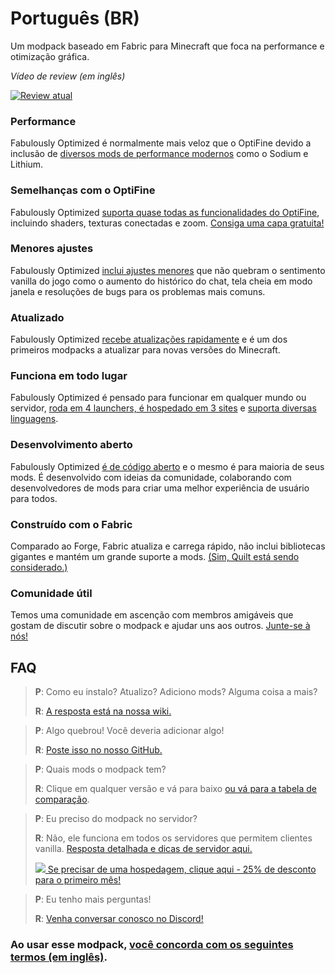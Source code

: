# Português (BR)

Um modpack baseado em Fabric para Minecraft que foca na performance e otimização gráfica.

*Vídeo de review (em inglês)*

[![Review atual](https://img.youtube.com/vi/bb8G9X5Q_4I/maxresdefault.jpg)](https://www.youtube.com/watch?v=bb8G9X5Q_4I)

### Performance

Fabulously Optimized é normalmente mais veloz que o OptiFine devido a inclusão de [diversos mods de performance modernos][1] como o Sodium e Lithium.

### Semelhanças com o OptiFine

Fabulously Optimized [suporta quase todas as funcionalidades do OptiFine][2], incluindo shaders, texturas conectadas e zoom. [Consiga uma capa gratuita!][3]

### Menores ajustes

Fabulously Optimized [inclui ajustes menores][4] que não quebram o sentimento vanilla do jogo como o aumento do histórico do chat, tela cheia em modo janela e resoluções de bugs para os problemas mais comuns.

### Atualizado

Fabulously Optimized [recebe atualizações rapidamente][5] e é um dos primeiros modpacks a atualizar para novas versões do Minecraft.

### Funciona em todo lugar

Fabulously Optimized é pensado para funcionar em qualquer mundo ou servidor, [roda em 4 launchers, é hospedado em 3 sites][6] e [suporta diversas linguagens][7].

### Desenvolvimento aberto

Fabulously Optimized [é de código aberto][8] e o mesmo é para maioria de seus mods. É desenvolvido com ideias da comunidade, colaborando com desenvolvedores de mods para criar uma melhor experiência de usuário para todos.

### Construído com o Fabric

Comparado ao Forge, Fabric atualiza e carrega rápido, não inclui bibliotecas gigantes e mantém um grande suporte a mods. [(Sim, Quilt está sendo considerado.)][9]

### Comunidade útil

Temos uma comunidade em ascenção com membros amigáveis que gostam de discutir sobre o modpack e ajudar uns aos outros. [Junte-se à nós!][10]

## FAQ

> **P**: Como eu instalo? Atualizo? Adiciono mods? Alguma coisa a mais?
> 
> **R**: [A resposta está na nossa wiki.][11]


> **P**: Algo quebrou! Você deveria adicionar algo!
> 
> **R**: [Poste isso no nosso GitHub.][8]


> **P**: Quais mods o modpack tem? 
> 
> **R**: Clique em qualquer versão e vá para baixo [ou vá para a tabela de comparação][12].


> **P**: Eu preciso do modpack no servidor?
> 
> **R**: Não, ele funciona em todos os servidores que permitem clientes vanilla. [Resposta detalhada e dicas de servidor aqui.][13] 
> 
> [![](https://i.ibb.co/gr9mSxW/image.png) Se precisar de uma hospedagem, clique aqui - 25% de desconto para o primeiro mês!][14]


> **P**: Eu tenho mais perguntas!
> 
> **R**: [Venha conversar conosco no Discord!][10]

### Ao usar esse modpack, [você concorda com os seguintes termos (em inglês)][15].

[1]: https://github.com/Fabulously-Optimized/fabulously-optimized/blob/main/INCLUDED-MODS.md#smooth
[2]: https://fabulously-optimized.gitbook.io/modpack/readme/give-up-optifine
[3]: https://fabulously-optimized.gitbook.io/modpack/readme/free-cape
[4]: https://github.com/Fabulously-Optimized/fabulously-optimized/blob/main/INCLUDED-MODS.md#functional
[5]: https://github.com/Fabulously-Optimized/fabulously-optimized/blob/main/CHANGELOG.md
[6]: https://github.com/Fabulously-Optimized/fabulously-optimized#downloads
[7]: https://fabulously-optimized.gitbook.io/modpack/readme/language-support
[8]: https://github.com/Fabulously-Optimized/fabulously-optimized
[9]: https://github.com/Fabulously-Optimized/fabulously-optimized/issues/257
[10]: https://discord.gg/yxaXtaQqdB
[11]: https://fabulously-optimized.gitbook.io/modpack/
[12]: https://github.com/Fabulously-Optimized/fabulously-optimized/blob/main/INCLUDED-MODS.md
[13]: https://fabulously-optimized.gitbook.io/modpack/readme/server-setup
[14]: https://www.bisecthosting.com/clients/aff.php?aff=2604
[15]: https://github.com/Fabulously-Optimized/fabulously-optimized#disclaimers
[16]: https://github.com/Fabulously-Optimized/fabulously-optimized/blob/main/CONTRIBUTING.md